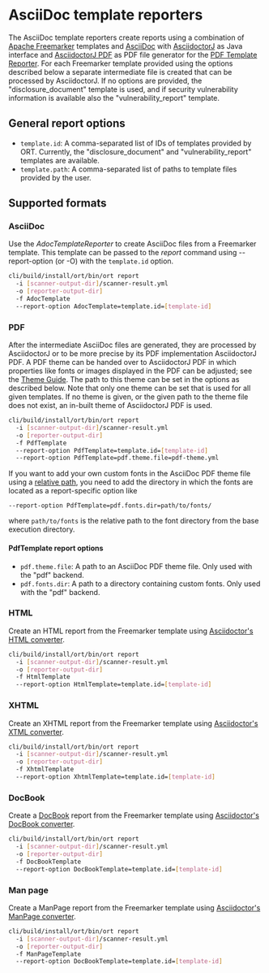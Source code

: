# AsciiDoc template reporters

The AsciiDoc template reporters create reports using a combination of [Apache Freemarker][1] templates and [AsciiDoc][2]
with [AsciidoctorJ][3] as Java interface and [AsciidoctorJ PDF][4] as PDF file generator for the [PDF Template Reporter](#PdfTemplate).
For each Freemarker template provided using the options described below a separate intermediate file is created that can be
processed by AsciidoctorJ. If no options are provided, the "disclosure_document" template is used, and if security
vulnerability information is available also the "vulnerability_report" template.

## General report options

* `template.id`: A comma-separated list of IDs of templates provided by ORT. Currently, the "disclosure_document" and
                 "vulnerability_report" templates are available.
* `template.path`: A comma-separated list of paths to template files provided by the user.

## Supported formats

### AsciiDoc

Use the _AdocTemplateReporter_ to create AsciiDoc files from a Freemarker template. This template can be passed to the
_report_ command using --report-option (or -O) with the `template.id` option.

```bash
cli/build/install/ort/bin/ort report
  -i [scanner-output-dir]/scanner-result.yml
  -o [reporter-output-dir]
  -f AdocTemplate
  --report-option AdocTemplate=template.id=[template-id]
```

### PDF

After the intermediate AsciiDoc files are generated, they are processed by AsciidoctorJ or to be more precise by its PDF
implementation AsciidoctorJ PDF. A PDF theme can be handed over to AsciidoctorJ PDF in which properties like fonts or
images displayed in the PDF can be adjusted; see the [Theme Guide][5].
The path to this theme can be set in the options as described below.
Note that only one theme can be set that is used for all given templates. If no theme is given, or the given path to
the theme file does not exist, an in-built theme of AsciidoctorJ PDF is used.

```bash
cli/build/install/ort/bin/ort report
  -i [scanner-output-dir]/scanner-result.yml
  -o [reporter-output-dir]
  -f PdfTemplate
  --report-option PdfTemplate=template.id=[template-id]
  --report-option PdfTemplate=pdf.theme.file=pdf-theme.yml
```

If you want to add your own custom fonts in the AsciiDoc PDF theme file using a [relative path][6],
you need to add the directory in which the fonts are located as a report-specific option like

    --report-option PdfTemplate=pdf.fonts.dir=path/to/fonts/

where `path/to/fonts` is the relative path to the font directory from the base execution directory.

#### PdfTemplate report options

* `pdf.theme.file`: A path to an AsciiDoc PDF theme file. Only used with the "pdf" backend.
* `pdf.fonts.dir`: A path to a directory containing custom fonts. Only used with the "pdf" backend.

### HTML

Create an HTML report from the Freemarker template using [Asciidoctor's HTML converter][7].

```bash
cli/build/install/ort/bin/ort report
  -i [scanner-output-dir]/scanner-result.yml
  -o [reporter-output-dir]
  -f HtmlTemplate
  --report-option HtmlTemplate=template.id=[template-id]
```

### XHTML

Create an XHTML report from the Freemarker template using [Asciidoctor's XTML converter][8].

```bash
cli/build/install/ort/bin/ort report
  -i [scanner-output-dir]/scanner-result.yml
  -o [reporter-output-dir]
  -f XhtmlTemplate
  --report-option XhtmlTemplate=template.id=[template-id]
```

### DocBook

Create a [DocBook][9] report from the Freemarker template using [Asciidoctor's DocBook converter][10].

```bash
cli/build/install/ort/bin/ort report
  -i [scanner-output-dir]/scanner-result.yml
  -o [reporter-output-dir]
  -f DocBookTemplate
  --report-option DocBookTemplate=template.id=[template-id]
```

### Man page

Create a ManPage report from the Freemarker template using [Asciidoctor's ManPage converter][11].

```bash
cli/build/install/ort/bin/ort report
  -i [scanner-output-dir]/scanner-result.yml
  -o [reporter-output-dir]
  -f ManPageTemplate
  --report-option DocBookTemplate=template.id=[template-id]
```

[1]: https://freemarker.apache.org
[2]: https://asciidoc.org/
[3]: https://github.com/asciidoctor/asciidoctorj
[4]: https://github.com/asciidoctor/asciidoctorj-pdf
[5]: https://github.com/asciidoctor/asciidoctor-pdf/blob/master/docs/theming-guide.adoc
[6]: https://github.com/asciidoctor/asciidoctor-pdf/blob/master/docs/theming-guide.adoc#configuring-the-font-search-path
[7]: https://docs.asciidoctor.org/asciidoctor/latest/html-backend
[8]: https://docs.asciidoctor.org/asciidoctor/latest/html-backend/#xhtml
[9]: https://docbook.org
[10]: https://docs.asciidoctor.org/asciidoctor/latest/docbook-backend
[11]: https://docs.asciidoctor.org/asciidoctor/latest/manpage-backend
